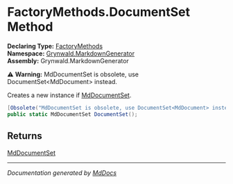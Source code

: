 ﻿<!--  
  <auto-generated>   
    The contents of this file were generated by a tool.  
    Changes to this file may be list if the file is regenerated  
  </auto-generated>   
-->

# FactoryMethods.DocumentSet Method

**Declaring Type:** [FactoryMethods](../index.md)  
**Namespace:** [Grynwald.MarkdownGenerator](../../index.md)  
**Assembly:** Grynwald.MarkdownGenerator

⚠️ **Warning:** MdDocumentSet is obsolete, use DocumentSet\<MdDocument\> instead.

Creates a new instance if [MdDocumentSet](../../MdDocumentSet/index.md).

```csharp
[Obsolete("MdDocumentSet is obsolete, use DocumentSet<MdDocument> instead.")]
public static MdDocumentSet DocumentSet();
```

## Returns

[MdDocumentSet](../../MdDocumentSet/index.md)

___

*Documentation generated by [MdDocs](https://github.com/ap0llo/mddocs)*
